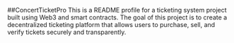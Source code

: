 ##ConcertTicketPro
This is a README profile for a ticketing system project built using Web3 and smart contracts. The goal of this project is to create a decentralized ticketing platform that allows users to purchase, sell, and verify tickets securely and transparently.
